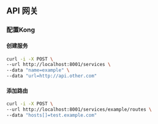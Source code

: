 ## API 网关

### 配置Kong

#### 创建服务

```bash
curl -i -X POST \
--url http://localhost:8001/services \
--data "name=example" \
--data "url=http://api.other.com"
```

#### 添加路由

```bash
curl -i -X POST \
--url http://localhost:8001/services/example/routes \
--data "hosts[]=test.example.com"
```
